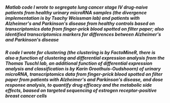 ##### Matlab code I wrote to segregate lung cancer stage IV drug-naive patients from healthy urinary microRNA samples (the divergence implementation is by Tsachy Weissman lab) and patients with Alzheimer's and Parkinson's disease from healthy controls based on transcriptomics data from finger-prick blood spotted on filter paper; also identified transcriptomics markers for differences between Alzheimer's and Parkinson's disease

##### R code I wrote for clustering (the clustering is by FactoMineR, there is also a function of clustering and differential expression analysis from the Thomas Tuschl lab, an additional function of differential expression analysis and classification is by Karin Groothuis-Oudshoorn) of urinary microRNA, transcriptomics data from finger-prick blood spotted on filter paper from patients with Alzheimer's and Parkinson's disease, and dose response analysis, to quantify drug efficacy and the metabolic side effects, baased on targeted sequencing of estrogen receptor-positive breast cancer cells
